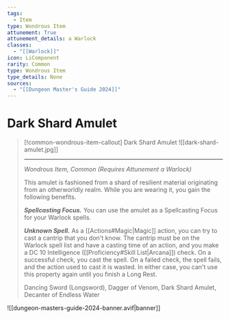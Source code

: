 ```yaml
---
tags:
  - Item
type: Wondrous Item
attunement: True
attunement_details: a Warlock
classes:
  - "[[Warlock]]"
icon: LiComponent
rarity: Common
type: Wondrous Item
type_details: None
sources: 
  - "[[Dungeon Master's Guide 2024]]"
---
```

# Dark Shard Amulet
>[!common-wondrous-item-callout] Dark Shard Amulet
>![[dark-shard-amulet.jpg]]
>
>---
>_Wondrous Item, Common (Requires Attunement a Warlock)_
>
>This amulet is fashioned from a shard of resilient material originating from an otherworldly realm. While you are wearing it, you gain the following benefits.
>
>**_Spellcasting Focus._** You can use the amulet as a Spellcasting Focus for your Warlock spells.
>
>**_Unknown Spell._** As a [[Actions#Magic\|Magic]] action, you can try to cast a cantrip that you don't know. The cantrip must be on the Warlock spell list and have a casting time of an action, and you make a DC 10 Intelligence ([[Proficiency#Skill List\|Arcana]]) check. On a successful check, you cast the spell. On a failed check, the spell fails, and the action used to cast it is wasted. In either case, you can't use this property again until you finish a Long Rest.
>
>
>Dancing Sword (Longsword), Dagger of Venom, Dark Shard Amulet, Decanter of Endless Water
>


![[dungeon-masters-guide-2024-banner.avif|banner]]